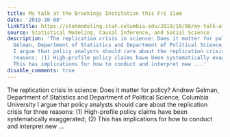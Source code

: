```yaml
---
title: My talk at the Brookings Institution this Fri 11am
date: '2019-10-08'
linkTitle: https://statmodeling.stat.columbia.edu/2019/10/08/my-talk-at-the-brookings-institution-this-fri-11am/
source: Statistical Modeling, Causal Inference, and Social Science
description: 'The replication crisis in science: Does it matter for policy? Andrew
  Gelman, Department of Statistics and Department of Political Science, Columbia University
  I argue that policy analysts should care about the replication crisis for three
  reasons: (1) High-profile policy claims have been systematically exaggerated; (2)
  This has implications for how to conduct and interpret new ...'
disable_comments: true
---
```

The replication crisis in science: Does it matter for policy? Andrew Gelman, Department of Statistics and Department of Political Science, Columbia University I argue that policy analysts should care about the replication crisis for three reasons: (1) High-profile policy claims have been systematically exaggerated; (2) This has implications for how to conduct and interpret new ...